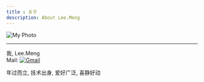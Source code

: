 ```yaml
---
title : 关于
description: About Lee.Meng
---
```


![My Photo](/assets/media/photo.jpg "My Photo")
- - -
 我, Lee.Meng   
 Mail: <a href="mailto:leemeng0x61@gmail.com" title="给我发邮件">![Gmail](/assets/media/gmail.gif '给我发邮件')</a>

 年过而立, 技术出身, 爱好广泛, 喜静好动

